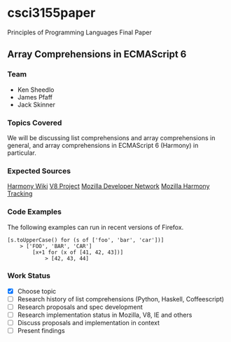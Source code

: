 csci3155paper
=============

Principles of Programming Languages Final Paper

## Array Comprehensions in ECMAScript 6

### Team
- Ken Sheedlo
- James Pfaff
- Jack Skinner

### Topics Covered
We will be discussing list comprehensions and array comprehensions in general, and array comprehensions in ECMAScript 6 (Harmony) in particular. 

### Expected Sources
[Harmony Wiki](http://wiki.ecmascript.org/doku.php?id=harmony:array_comprehensions)
[V8 Project](https://code.google.com/p/v8/)
[Mozilla Developer Network](https://developer.mozilla.org/en-US/docs/JavaScript)
[Mozilla Harmony Tracking](https://bugzilla.mozilla.org/show_bug.cgi?id=694100)

### Code Examples
The following examples can run in recent versions of Firefox.

    [s.toUpperCase() for (s of ['foo', 'bar', 'car'])]
        > ['FOO', 'BAR', 'CAR']
            [x+1 for (x of [41, 42, 43])]
                > [42, 43, 44]

### Work Status

- [x] Choose topic
- [ ] Research history of list comprehensions (Python, Haskell, Coffeescript)
- [ ] Research proposals and spec development
- [ ] Research implementation status in Mozilla, V8, IE and others
- [ ] Discuss proposals and implementation in context
- [ ] Present findings
